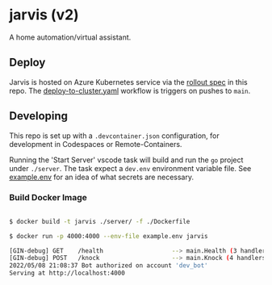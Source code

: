 # jarvis (v2)

A home automation/virtual assistant.

## Deploy

Jarvis is hosted on Azure Kubernetes service via the [rollout spec](./rollout.yaml) in this repo.  The [deploy-to-cluster.yaml](./.github/workflows/deploy-to-cluster.yaml) workflow is triggers on pushes to `main`.

## Developing

This repo is set up with a `.devcontainer.json` configuration, for development in Codespaces or Remote-Containers.

Running the 'Start Server' vscode task will build and run the `go` project under `./server`.  The task expect a `dev.env` environment variable file.  See [example.env](./example.env) for an idea of what secrets are necessary.

### Build Docker Image

```bash

$ docker build -t jarvis ./server/ -f ./Dockerfile

$ docker run -p 4000:4000 --env-file example.env jarvis

[GIN-debug] GET    /health                   --> main.Health (3 handlers)
[GIN-debug] POST   /knock                    --> main.Knock (4 handlers)
2022/05/08 21:08:37 Bot authorized on account 'dev_bot'
Serving at http://localhost:4000
```